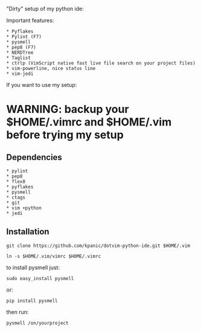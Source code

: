 "Dirty" setup of my python ide:

Important features:

    * Pyflakes
    * Pylint (F7)
    * pysmell
    * pep8 (F7)
    * NERDTree
    * Taglist
    * ctrlp (VimScript native fast live file search on your project files)
    * vim-powerline, nice status line
    * vim-jedi

If you want to use my setup:

# WARNING: backup your $HOME/.vimrc and $HOME/.vim before trying my setup

## Dependencies

    * pylint
    * pep8
    * flex8
    * pyflakes
    * pysmell
    * ctags
    * git
    * vim +python
    * jedi

## Installation

    git clone https://github.com/kpanic/dotvim-python-ide.git $HOME/.vim

    ln -s $HOME/.vim/vimrc $HOME/.vimrc


to install pysmell just:

    sudo easy_install pysmell

or:

    pip install pysmell

then run:

    pysmell /on/yourproject
